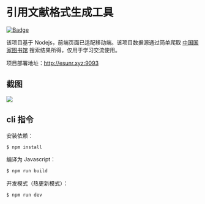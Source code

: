 # 引用文献格式生成工具

[![Badge](https://img.shields.io/badge/TPL-koa--template--ts-blue)](https://github.com/EsunR/koa-template-ts)

该项目基于 Nodejs，前端页面已适配移动端。该项目数据源通过简单爬取 [中国国家图书馆](http://find.nlc.cn) 搜索结果所得，仅用于学习交流使用。

项目部署地址：http://esunr.xyz:9093

## 截图

![](http://img.cdn.esunr.xyz/markdown/引用.jpg)

## cli 指令

安装依赖：

```sh
$ npm install
```

编译为 Javascript：

```sh
$ npm run build
```

开发模式（热更新模式）：

```sh
$ npm run dev
```